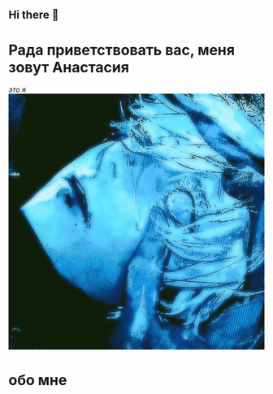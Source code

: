 ## Hi there 👋

# Рада приветствовать вас, меня зовут Анастасия
*это я*
![ava](img/ava.jpg)
# обо мне
